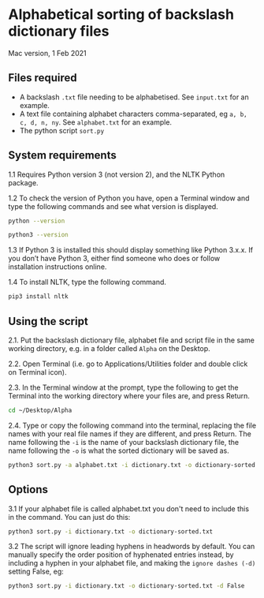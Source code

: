 ﻿# Alphabetical sorting of backslash dictionary files 

Mac version, 1 Feb 2021


## Files required

- A backslash `.txt` file needing to be alphabetised. See `input.txt` for an example.
- A text file containing alphabet characters comma-separated, eg
  `a, b, c, d, n, ny`. See `alphabet.txt` for an example.
- The python script `sort.py`


## System requirements

1.1 Requires Python version 3 (not version 2), and the NLTK Python package.

1.2 To check the version of Python you have, open a Terminal window and type the following commands and see what version is displayed.
```bash
python --version

python3 --version
```

1.3 If Python 3 is installed this should display something like Python 3.x.x.  If you don’t have Python 3, either find someone who does or follow installation instructions online.

1.4 To install NLTK, type the following command.

```bash
pip3 install nltk
```



## Using the script

2.1. Put the backslash dictionary file, alphabet file and script file in the same working directory, e.g. in a folder called `Alpha` on the Desktop.

2.2. Open Terminal (i.e. go to Applications/Utilities folder and double click on Terminal icon).

2.3. In the Terminal window at the prompt, type the following to get the Terminal into the working directory where your files are, and press Return.

```bash
cd ~/Desktop/Alpha
```

2.4. Type or copy the following command into the terminal, replacing the file names with your real file names if they are different, and press Return. The name following the `-i` is the name of your backslash dictionary file, the name following the `-o` is what the sorted dictionary will be saved as.

```bash
python3 sort.py -a alphabet.txt -i dictionary.txt -o dictionary-sorted.txt
```


## Options

3.1 If your alphabet file is called alphabet.txt you don't need to include this in the command. You can just do this:
```bash
python3 sort.py -i dictionary.txt -o dictionary-sorted.txt
```

3.2 The script will ignore leading hyphens in headwords by default. You can manually specify the order position of hyphenated entries instead, by including a hyphen in your alphabet file, and making the `ignore dashes (-d)` setting False, eg:
```bash
python3 sort.py -i dictionary.txt -o dictionary-sorted.txt -d False
```
